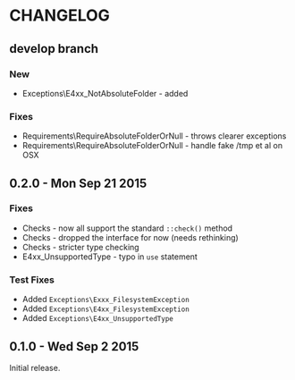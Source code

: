 # CHANGELOG

## develop branch

### New

* Exceptions\E4xx_NotAbsoluteFolder - added

### Fixes

* Requirements\RequireAbsoluteFolderOrNull - throws clearer exceptions
* Requirements\RequireAbsoluteFolderOrNull - handle fake /tmp et al on OSX

## 0.2.0 - Mon Sep 21 2015

### Fixes

* Checks - now all support the standard `::check()` method
* Checks - dropped the interface for now (needs rethinking)
* Checks - stricter type checking
* E4xx_UnsupportedType - typo in `use` statement

### Test Fixes

* Added `Exceptions\Exxx_FilesystemException`
* Added `Exceptions\E4xx_FilesystemException`
* Added `Exceptions\E4xx_UnsupportedType`

## 0.1.0 - Wed Sep 2 2015

Initial release.
